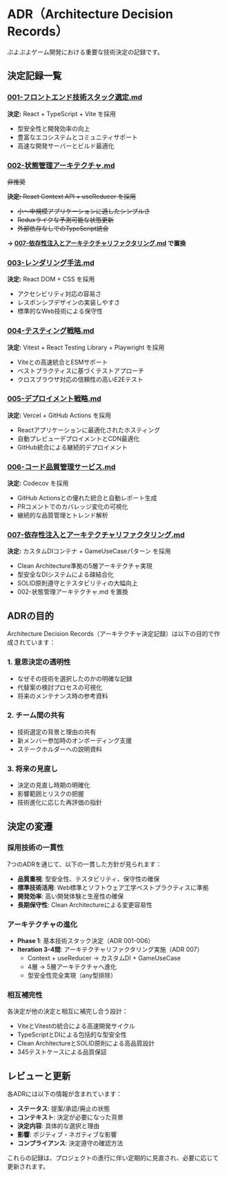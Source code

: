 # ADR（Architecture Decision Records）

ぷよぷよゲーム開発における重要な技術決定の記録です。

## 決定記録一覧

### [001-フロントエンド技術スタック選定.md](001-フロントエンド技術スタック選定.md)
**決定:** React + TypeScript + Vite を採用

- 型安全性と開発効率の向上
- 豊富なエコシステムとコミュニティサポート
- 高速な開発サーバーとビルド最適化

### [002-状態管理アーキテクチャ.md](002-状態管理アーキテクチャ.md) 

~~非推奨~~

~~**決定:** React Context API + useReducer を採用~~

- ~~小〜中規模アプリケーションに適したシンプルさ~~
- ~~Reduxライクな予測可能な状態更新~~
- ~~外部依存なしでのTypeScript統合~~

**→ [007-依存性注入とアーキテクチャリファクタリング.md](007-依存性注入とアーキテクチャリファクタリング.md) で置換**

### [003-レンダリング手法.md](003-レンダリング手法.md)
**決定:** React DOM + CSS を採用

- アクセシビリティ対応の容易さ
- レスポンシブデザインの実装しやすさ
- 標準的なWeb技術による保守性

### [004-テスティング戦略.md](004-テスティング戦略.md)
**決定:** Vitest + React Testing Library + Playwright を採用

- Viteとの高速統合とESMサポート
- ベストプラクティスに基づくテストアプローチ
- クロスブラウザ対応の信頼性の高いE2Eテスト

### [005-デプロイメント戦略.md](005-デプロイメント戦略.md)
**決定:** Vercel + GitHub Actions を採用

- Reactアプリケーションに最適化されたホスティング
- 自動プレビューデプロイメントとCDN最適化
- GitHub統合による継続的デプロイメント

### [006-コード品質管理サービス.md](006-コード品質管理サービス.md)
**決定:** Codecov を採用

- GitHub Actionsとの優れた統合と自動レポート生成
- PRコメントでのカバレッジ変化の可視化
- 継続的な品質管理とトレンド解析

### [007-依存性注入とアーキテクチャリファクタリング.md](007-依存性注入とアーキテクチャリファクタリング.md)
**決定:** カスタムDIコンテナ + GameUseCaseパターン を採用

- Clean Architecture準拠の5層アーキテクチャ実現
- 型安全なDIシステムによる疎結合化
- SOLID原則遵守とテスタビリティの大幅向上
- 002-状態管理アーキテクチャ.md を置換

## ADRの目的

Architecture Decision Records（アーキテクチャ決定記録）は以下の目的で作成されています：

### 1. 意思決定の透明性
- なぜその技術を選択したのかの明確な記録
- 代替案の検討プロセスの可視化
- 将来のメンテナンス時の参考資料

### 2. チーム間の共有
- 技術選定の背景と理由の共有
- 新メンバー参加時のオンボーディング支援
- ステークホルダーへの説明資料

### 3. 将来の見直し
- 決定の見直し時期の明確化
- 影響範囲とリスクの把握
- 技術進化に応じた再評価の指針

## 決定の変遷

### 採用技術の一貫性
7つのADRを通じて、以下の一貫した方針が見られます：

- **品質重視**: 型安全性、テスタビリティ、保守性の確保
- **標準技術活用**: Web標準とソフトウェア工学ベストプラクティスに準拠
- **開発効率**: 高い開発体験と生産性の確保
- **長期保守性**: Clean Architectureによる変更容易性

### アーキテクチャの進化
- **Phase 1**: 基本技術スタック決定（ADR 001-006）
- **Iteration 3-4間**: アーキテクチャリファクタリング実施（ADR 007）
  - Context + useReducer → カスタムDI + GameUseCase
  - 4層 → 5層アーキテクチャへ進化
  - 型安全性完全実現（any型排除）

### 相互補完性
各決定が他の決定と相互に補完し合う設計：

- ViteとVitestの統合による高速開発サイクル
- TypeScriptとDIによる包括的な型安全性
- Clean ArchitectureとSOLID原則による高品質設計
- 345テストケースによる品質保証

## レビューと更新

各ADRには以下の情報が含まれています：

- **ステータス**: 提案/承認/廃止の状態
- **コンテキスト**: 決定が必要になった背景
- **決定内容**: 具体的な選択と理由
- **影響**: ポジティブ・ネガティブな影響
- **コンプライアンス**: 決定遵守の確認方法

これらの記録は、プロジェクトの進行に伴い定期的に見直され、必要に応じて更新されます。